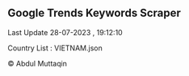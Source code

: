 

## Google Trends Keywords Scraper 
 
Last Update 28-07-2023 , 19:12:10

Country List :
VIETNAM.json



© Abdul Muttaqin 
